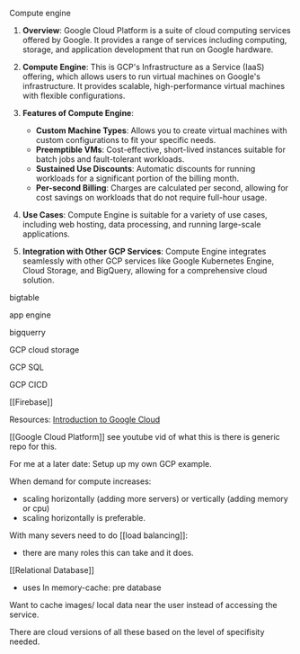 Compute engine

1. **Overview**: Google Cloud Platform is a suite of cloud computing services offered by Google. It provides a range of services including computing, storage, and application development that run on Google hardware.

2. **Compute Engine**: This is GCP's Infrastructure as a Service (IaaS) offering, which allows users to run virtual machines on Google's infrastructure. It provides scalable, high-performance virtual machines with flexible configurations.

3. **Features of Compute Engine**:
   - **Custom Machine Types**: Allows you to create virtual machines with custom configurations to fit your specific needs.
   - **Preemptible VMs**: Cost-effective, short-lived instances suitable for batch jobs and fault-tolerant workloads.
   - **Sustained Use Discounts**: Automatic discounts for running workloads for a significant portion of the billing month.
   - **Per-second Billing**: Charges are calculated per second, allowing for cost savings on workloads that do not require full-hour usage.

4. **Use Cases**: Compute Engine is suitable for a variety of use cases, including web hosting, data processing, and running large-scale applications.

5. **Integration with Other GCP Services**: Compute Engine integrates seamlessly with other GCP services like Google Kubernetes Engine, Cloud Storage, and BigQuery, allowing for a comprehensive cloud solution.

bigtable

app engine

bigquerry 

GCP cloud storage

GCP SQL

GCP CICD

[[Firebase]]

Resources:
[Introduction to Google Cloud](https://www.youtube.com/watch?v=IeMYQ-qJeK4)

[[Google Cloud Platform]]
see youtube vid of what this is
there is generic repo for this.

For me at a later date: Setup up my own GCP example.

When demand for compute increases: 
- scaling horizontally (adding more servers) or vertically (adding memory or cpu)
- scaling horizontally is preferable. 

With many severs need to do [[load balancing]]:
- there are many roles this can take and it does.

[[Relational Database]]
- uses In memory-cache: pre database

Want to cache images/ local data near the user instead of accessing the service.

There are cloud versions of all these based on the level of specifisity needed.
